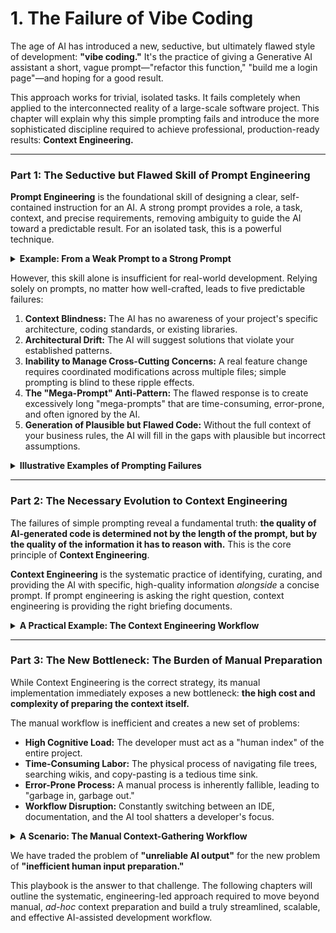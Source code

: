 # **1. The Failure of Vibe Coding**

The age of AI has introduced a new, seductive, but ultimately flawed style of development: **"vibe coding."** It's the practice of giving a Generative AI assistant a short, vague prompt—"refactor this function," "build me a login page"—and hoping for a good result.

This approach works for trivial, isolated tasks. It fails completely when applied to the interconnected reality of a large-scale software project. This chapter will explain why this simple prompting fails and introduce the more sophisticated discipline required to achieve professional, production-ready results: **Context Engineering.**

---

### **Part 1: The Seductive but Flawed Skill of Prompt Engineering**

**Prompt Engineering** is the foundational skill of designing a clear, self-contained instruction for an AI. A strong prompt provides a role, a task, context, and precise requirements, removing ambiguity to guide the AI toward a predictable result. For an isolated task, this is a powerful technique.

<details>
<summary><b>Example: From a Weak Prompt to a Strong Prompt</b></summary>

Here is an example that contrasts a weak prompt with a strong, illustrative one for a common development task.

***

#### Weak Prompt (Vague and Ineffective)

> "Refactor this function."

This prompt fails because it lacks a clear goal, provides no context, and doesn't specify the desired outcome.

---

#### Strong Prompt (Concise, Clear, Descriptive, Illustrative)

> **Role:** You are an expert TypeScript developer specializing in data transformation and error handling.
>
> **Task:** Refactor the following `processUserData` function.
>
> **Context:**
> Here is the current function that processes a raw user object. It is inefficient and lacks proper type safety.
> ```typescript
> function processUserData(user) {
>   if (user && user.id && user.profile) {
>     const new_user = {
>       userId: user.id,
>       displayName: user.profile.name,
>       isActive: user.status === 'active' ? true : false,
>     };
>     return new_user;
>   }
>   return null;
> }
> ```
>
> **Requirements:**
> 1.  Convert the function to use modern TypeScript, including defining `interface` types for the input (`RawUser`) and the output (`FormattedUser`).
> 2.  Use optional chaining (`?.`) for safer property access.
> 3.  The `isActive` property should be a strict boolean comparison.
> 4.  If the input `user` object is invalid, the function should throw a `TypeError` with the message "Invalid user data provided."
>
> **Output:** Provide only the complete, refactored TypeScript code, including the new interface definitions. Do not add any surrounding explanations.

***

</details>

However, this skill alone is insufficient for real-world development. Relying solely on prompts, no matter how well-crafted, leads to five predictable failures:

1.  **Context Blindness:** The AI has no awareness of your project's specific architecture, coding standards, or existing libraries.
2.  **Architectural Drift:** The AI will suggest solutions that violate your established patterns.
3.  **Inability to Manage Cross-Cutting Concerns:** A real feature change requires coordinated modifications across multiple files; simple prompting is blind to these ripple effects.
4.  **The "Mega-Prompt" Anti-Pattern:** The flawed response is to create excessively long "mega-prompts" that are time-consuming, error-prone, and often ignored by the AI.
5.  **Generation of Plausible but Flawed Code:** Without the full context of your business rules, the AI will fill in the gaps with plausible but incorrect assumptions.

<details>
<summary><b>Illustrative Examples of Prompting Failures</b></summary>

To make these limitations concrete, consider the following scenarios for a developer working on an existing e-commerce application.

#### 1. Context Blindness
*   **Task:** "Create a function to fetch product details from the API endpoint `/api/products/{id}`."
*   **The Flaw:** The project exclusively uses the built-in `fetch` API. The AI, unaware of this standard, generates a perfectly functional but non-compliant code snippet using `axios`, a library not present in the project.

#### 2. Architectural Drift
*   **Task:** "In the `ProductDetail` component, add a feature to submit a user review."
*   **The Flaw:** The project's architecture mandates that all business logic must be handled in a dedicated "service layer." The AI, blind to this rule, places the form submission logic and the `fetch` call directly inside the React component.

#### 3. Inability to Manage Cross-Cutting Concerns
*   **Task:** "Add a `lastLoginDate` property to the `User` model."
*   **The Flaw:** A complete implementation requires changes to the database schema, the frontend interface, the API's data transfer object (DTO), and the authentication service. A simple prompt can only handle one of these isolated pieces at a time.

#### 4. The "Mega-Prompt" Anti-Pattern
*   **Task:** A developer copies three entire files into a single massive prompt, asking the AI to "add a user profile picture feature."
*   **The Flaw:** The prompt is now over 3,000 tokens long and mixes different concerns. The AI becomes confused, misses key instructions, and generates tangled, incorrect code.

#### 5. Generation of Plausible but Flawed Code
*   **Task:** "Write a function that calculates the final price of a shopping cart, applying a 10% discount for orders over $100."
*   **The Flaw:** The generated function correctly implements the specified logic but is unaware of a critical, unstated business rule: "The discount does not apply to items in the 'Electronics' category." The code appears correct but contains a subtle, costly bug.

</details>

---

### **Part 2: The Necessary Evolution to Context Engineering**

The failures of simple prompting reveal a fundamental truth: **the quality of AI-generated code is determined not by the length of the prompt, but by the quality of the information it has to reason with.** This is the core principle of **Context Engineering**.

**Context Engineering** is the systematic practice of identifying, curating, and providing the AI with specific, high-quality information *alongside* a concise prompt. If prompt engineering is asking the right question, context engineering is providing the right briefing documents.

<details>
<summary><b>A Practical Example: The Context Engineering Workflow</b></summary>

Let's revisit the task: **"In the `ProductDetail` component, add a feature to submit a user review."**

A developer using Context Engineering would approach this not with a single, vague prompt, but with a deliberate, three-step process.

#### Step 1: Identify the Required Context

The developer identifies the precise information an AI would need:
1.  The architectural rule for handling business logic.
2.  An example of how services are structured in this project.
3.  The specific API endpoint and data format for a user review.

#### Step 2: Retrieve from Curated Sources

The developer gathers small, highly-relevant snippets of information:

*   **From `docs/architecture/ADR-004.md` (Architectural Rule):**
    > "All business logic and external API interactions must be encapsulated within dedicated service classes."

*   **From `src/services/WishlistService.ts` (Code Exemplar):**
    ```typescript
    export class WishlistService {
      async addToWishlist(productId: string): Promise<void> {
        await fetch(`/api/wishlist`, {
          method: 'POST',
          body: JSON.stringify({ productId }),
        });
      }
    }
    ```

*   **From `docs/api/openapi.yaml` (Data Contract):**
    ```yaml
    paths:
      /products/{id}/reviews:
        post:
          requestBody:
            content:
              application/json:
                schema:
                  properties:
                    rating: { type: integer, minimum: 1, maximum: 5 }
                    comment: { type: string }
    ```

#### Step 3: Provide and Prompt

With the high-quality context assembled, the developer provides the three snippets above *along with* a very simple prompt:

> "Following the architectural rule from ADR-004, create a new `ReviewService.ts`. Use the provided `WishlistService.ts` as a structural pattern. The new service needs a `submitReview` method that sends a request to the endpoint defined in the `openapi.yaml` contract."

This approach systematically solves the problems of simple prompting by giving the AI the explicit guardrails it needs to generate compliant, high-quality code.

</details>

---

### **Part 3: The New Bottleneck: The Burden of Manual Preparation**

While Context Engineering is the correct strategy, its manual implementation immediately exposes a new bottleneck: **the high cost and complexity of preparing the context itself.**

The manual workflow is inefficient and creates a new set of problems:
*   **High Cognitive Load:** The developer must act as a "human index" of the entire project.
*   **Time-Consuming Labor:** The physical process of navigating file trees, searching wikis, and copy-pasting is a tedious time sink.
*   **Error-Prone Process:** A manual process is inherently fallible, leading to "garbage in, garbage out."
*   **Workflow Disruption:** Constantly switching between an IDE, documentation, and the AI tool shatters a developer's focus.

<details>
<summary><b>A Scenario: The Manual Context-Gathering Workflow</b></summary>

Let's trace the physical and mental steps a developer, Alex, takes to manually gather the context for the "submit a user review" feature.

1.  **Recalling the ADR (High Cognitive Load):**
    Alex remembers there's an architectural rule about services. He opens Confluence, searches for "service architecture," and has to read two documents to figure out which one is current.

2.  **Hunting for a "Golden File" (Tedious Labor):**
    Alex needs a good code example. He opens his IDE, scans multiple files in the `src/services` directory, and finally settles on `WishlistService.ts` as a clean example.

3.  **Locating the API Spec (Workflow Disruption):**
    Alex remembers the API spec is in a separate Git repository. He must switch from his IDE to the command line, clone the repo, open the `openapi.yaml` file, and search for the `/reviews` endpoint.

4.  **Assembling the Context (Error-Prone Process):**
    Alex now has three separate pieces of text. He opens a text file, pastes everything in, cleans up a copy-paste error, and then copies the entire block into the AI chat interface.

The entire context-gathering process took Alex nearly ten minutes of disruptive, non-coding work.

</details>

We have traded the problem of **"unreliable AI output"** for the new problem of **"inefficient human input preparation."**

This playbook is the answer to that challenge. The following chapters will outline the systematic, engineering-led approach required to move beyond manual, *ad-hoc* context preparation and build a truly streamlined, scalable, and effective AI-assisted development workflow.
